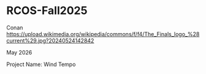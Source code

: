 # RCOS-Fall2025

Conan
https://upload.wikimedia.org/wikipedia/commons/f/f4/The_Finals_logo_%28current%29.jpg?20240524142842

May 2026

Project Name: Wind Tempo
